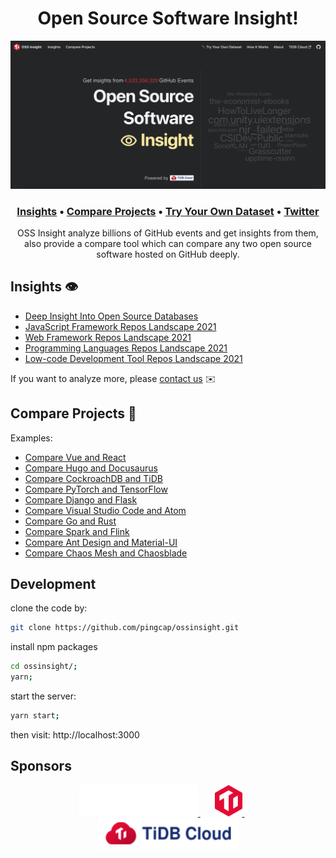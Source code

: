 <h1 align="center">Open Source Software Insight!</h1>

<a href="https://ossinsight.io">
  <img src="/static/img/screenshots/home.png"
</a>

<h3 align="center">
  <b><a href="https://ossinsight.io/database/deep-insight-into-open-source-databases">Insights</a></b>
  •
  <a href="https://ossinsight.io/compare/">Compare Projects</a>
  •
  <a href="https://ossinsight.io/try-your-own-dataset">Try Your Own Dataset</a>
  •
  <a href="https://twitter.com/PingCAP">Twitter</a>
</h3>

<p align="center">
OSS Insight analyze billions of GitHub events and get insights from them, also provide a compare tool which can compare any two open source software hosted on GitHub deeply.
</p>

## Insights 👁️
* [Deep Insight Into Open Source Databases](https://ossinsight.io/database/deep-insight-into-open-source-databases)
* [JavaScript Framework Repos Landscape 2021](https://ossinsight.io/js-framework/deep-insight-into-js-framework-2021)
* [Web Framework Repos Landscape 2021](https://ossinsight.io/web-framework/deep-insight-about-web-framework-2021)
* [Programming Languages Repos Landscape 2021](https://ossinsight.io/language/deep-insight-into-programming-languages-2021)
* [Low-code Development Tool Repos Landscape 2021](https://ossinsight.io/low-code/deep-insight-into-lowcode-development-tools-2021)

If you want to analyze more, please [contact us](https://ossinsight.io/about/#contact) ✉️

## Compare Projects 🔨

Examples:
* [Compare Vue and React](https://ossinsight.io/compare?repo1=vuejs%2Fvue&repo2=facebook%2Freact)
* [Compare Hugo and Docusaurus](https://ossinsight.io/compare?repo1=gohugoio%2Fhugo&repo2=facebook%2Fdocusaurus)
* [Compare CockroachDB and TiDB](https://ossinsight.io/compare?repo1=pingcap%2Ftidb&repo2=cockroachdb%2Fcockroach)
* [Compare PyTorch and TensorFlow](https://ossinsight.io/compare?repo1=pytorch%2Fpytorch&repo2=tensorflow%2Ftensorflow)
* [Compare Django and Flask](https://ossinsight.io/compare?repo1=django%2Fdjango&repo2=pallets%2Fflask)
* [Compare Visual Studio Code and Atom](https://ossinsight.io/compare?repo1=microsoft%2Fvscode&repo2=atom%2Fatom)
* [Compare Go and Rust](https://ossinsight.io/compare?repo1=golang%2Fgo&repo2=rust-lang%2Frust)
* [Compare Spark and Flink](https://ossinsight.io/compare?repo1=apache%2Fspark&repo2=apache%2Fflink)
* [Compare Ant Design and Material-UI](https://ossinsight.io/compare?repo1=ant-design%2Fant-design&repo2=mui%2Fmaterial-ui)
* [Compare Chaos Mesh and Chaosblade](https://ossinsight.io/compare?repo1=chaos-mesh%2Fchaos-mesh&repo2=chaosblade-io%2Fchaosblade)

## Development

clone the code by:
```bash
git clone https://github.com/pingcap/ossinsight.git
```

install npm packages
```bash
cd ossinsight/;
yarn;
```

start the server:
```bash
yarn start;
```

then visit: http://localhost:3000

## Sponsors

<div align="center">
  <a href="https://en.pingcap.com">
    <img src="/static/img/pingcap-white-300x79.png" height=50 />
  </a>
  &nbsp;
  &nbsp;
  &nbsp;
  <a href="https://en.pingcap.com/community">
    <img src="/static/img/logo.svg" height=50 />
  </a>
  &nbsp;
  &nbsp;
  &nbsp;
  <a href="https://en.pingcap.com/tidb-cloud">
    <img src="/static/img/tidb_cloud.png" height=50 />
  </a>
</div>

